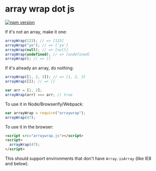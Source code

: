 # array wrap dot js

[![npm version](https://badge.fury.io/js/arraywrap.svg)](http://badge.fury.io/js/arraywrap)

If it's not an array, make it one:

```js
arrayWrap(123); // => [123]
arrayWrap("yo"); // => ['yo']
arrayWrap(null); // => [null]
arrayWrap(undefined); // => [undefined]
arrayWrap(); // => []
```

If it's already an array, do nothing:

```js
arrayWrap([1, 2, 3]); // => [1, 2, 3]
arrayWrap([]); // => []

var arr = [1, 2];
arrayWrap(arr) === arr; // true
```

To use it in Node/Browserify/Webpack:

```js
var arrayWrap = require("arraywrap");
arrayWrap(47);
```

To use it in the browser:

```html
<script src="arraywrap.js"></script>
<script>
  arrayWrap(47);
</script>
```

This should support environments that don't have `Array.isArray` (like IE8 and below).
